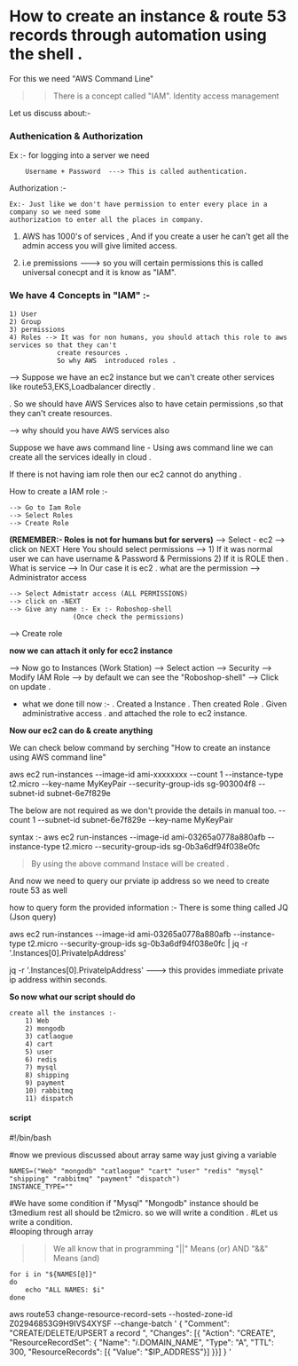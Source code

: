 #  How to create an instance & route 53 records through automation using the shell .

For this we need "AWS Command Line"

>> There is a concept called "IAM".
        Identity access management
 
Let us discuss about:- 

### Authenication & Authorization ###

Ex :- for logging into a server we need 

        Username + Password  ---> This is called authentication.

Authorization :- 

    Ex:- Just like we don't have permission to enter every place in a company so we need some
    authorization to enter all the places in company.

1) AWS has 1000's of services , And if you create a user he can't get all the admin access you will give limited access.

2) i.e premissions ---> so you will certain permissions this is called universal conecpt and it is know as "IAM".


### We have 4 Concepts in "IAM" :- 

    1) User 
    2) Group
    3) permissions
    4) Roles --> It was for non humans, you should attach this role to aws services so that they can't 
                create resources .
                So why AWS  introduced roles .

--> Suppose we have an ec2 instance but we can't create other services like route53,EKS,Loadbalancer directly .

. So we should have AWS Services also to have cetain permissions ,so that they can't create resources.

--> why should you have AWS services also 
 
Suppose we have aws command line - Using aws command line we can create all the services ideally in cloud .

If there is not having iam role then our ec2 cannot do anything .


How to create a IAM role :- 

    --> Go to Iam Role 
    --> Select Roles 
    --> Create Role
**(REMEMBER:- Roles is not for humans but for servers)**
    --> Select - ec2
    --> click on NEXT
Here You should select permissions --> 
    1) If it was normal user we can have username & Password & Permissions
    2) If it is ROLE then 
            . What is service --> In Our case it is ec2
            . what are the permission --> Administrator access

    --> Select Admistatr access (ALL PERMISSIONS)
    --> click on -NEXT 
    --> Give any name :- Ex :- Roboshop-shell
                    (Once check the permissions)
--> Create role 

**now we can attach it only for ecc2 instance**

--> Now go to Instances (Work Station)
        --> Select action
        --> Security
        --> Modify IAM Role 
        --> by default we can see the "Roboshop-shell"
        --> Click on update .

* what we done till now :- 
    . Created a Instance 
    . Then created Role 
    . Given administrative access 
    . and attached the role to ec2 instance.

**Now our ec2 can do & create anything**


We can check below command by serching "How to create an instance using AWS command line"

aws ec2 run-instances --image-id ami-xxxxxxxx --count 1 --instance-type t2.micro --key-name MyKeyPair --security-group-ids sg-903004f8 --subnet-id subnet-6e7f829e


The below are not required as we don't provide the details in manual too.
    --count 1
    --subnet-id subnet-6e7f829e
    --key-name MyKeyPair 



syntax :- aws ec2 run-instances --image-id ami-03265a0778a880afb  --instance-type t2.micro --security-group-ids sg-0b3a6df94f038e0fc 

> By using the above command Instace will be created .

And now we need to query our prviate ip address so we need to create route 53 as well 

how to query form the provided information :- There is some thing called JQ (Json query)


aws ec2 run-instances --image-id ami-03265a0778a880afb  --instance-type t2.micro --security-group-ids sg-0b3a6df94f038e0fc | jq -r '.Instances[0].PrivateIpAddress'


jq -r '.Instances[0].PrivateIpAddress' ---> this provides immediate private ip address within seconds.

**So now what our script should do** 

    create all the instances :-  
        1) Web 
        2) mongodb
        3) catlaogue
        4) cart
        5) user
        6) redis
        7) mysql
        8) shipping 
        9) payment
        10) rabbitmq
        11) dispatch



#### script ####

#!/bin/bash

#now we previous discussed about array same way just giving a variable

    NAMES=("Web" "mongodb" "catlaogue" "cart" "user" "redis" "mysql" "shipping" "rabbitmq" "payment" "dispatch")
    INSTANCE_TYPE=""

#We have some condition if "Mysql" "Mongodb" instance should be t3medium rest all should be t2micro. so we will write a condition .
#Let us write a condition.       
#looping through array 
>>We all know that in programming "||" Means (or) AND "&&" Means (and)

    for i in "${NAMES[@]}"  
    do 
        echo "ALL NAMES: $i"
    done 

        








aws route53 change-resource-record-sets --hosted-zone-id Z02946853G9H9IVS4XYSF --change-batch '
{
            "Comment": "CREATE/DELETE/UPSERT a record ",
            "Changes": [{
            "Action": "CREATE",
                        "ResourceRecordSet": {
                                    "Name": "$i.$DOMAIN_NAME",
                                    "Type": "A",
                                    "TTL": 300,
                                 "ResourceRecords": [{ "Value": "$IP_ADDRESS"}]
}}]
}
'